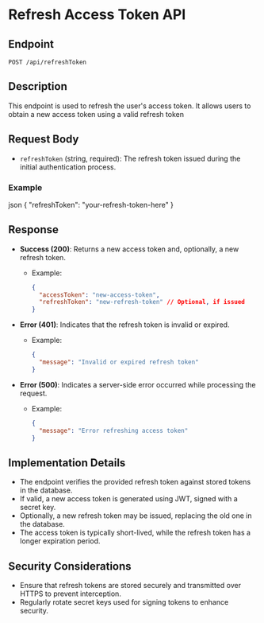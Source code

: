 # Refresh Access Token API

## Endpoint
`POST /api/refreshToken`

## Description
This endpoint is used to refresh the user's access token. It allows users to obtain a new access token using a valid refresh token

## Request Body
- `refreshToken` (string, required): The refresh token issued during the initial authentication process.

### Example
json
{
"refreshToken": "your-refresh-token-here"
}

## Response
- **Success (200)**: Returns a new access token and, optionally, a new refresh token.
  - Example:
    ```json
    {
      "accessToken": "new-access-token",
      "refreshToken": "new-refresh-token" // Optional, if issued
    }
    ```

- **Error (401)**: Indicates that the refresh token is invalid or expired.
  - Example:
    ```json
    {
      "message": "Invalid or expired refresh token"
    }
    ```

- **Error (500)**: Indicates a server-side error occurred while processing the request.
  - Example:
    ```json
    {
      "message": "Error refreshing access token"
    }
    ```

## Implementation Details
- The endpoint verifies the provided refresh token against stored tokens in the database.
- If valid, a new access token is generated using JWT, signed with a secret key.
- Optionally, a new refresh token may be issued, replacing the old one in the database.
- The access token is typically short-lived, while the refresh token has a longer expiration period.

## Security Considerations
- Ensure that refresh tokens are stored securely and transmitted over HTTPS to prevent interception.
- Regularly rotate secret keys used for signing tokens to enhance security.